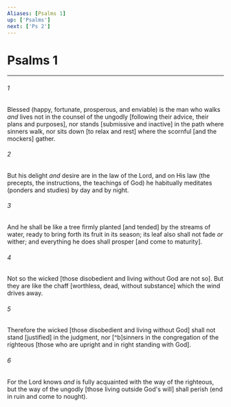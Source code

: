 ```yaml
---
Aliases: [Psalms 1]
up: ['Psalms']
next: ['Ps 2']
---
```

# Psalms 1

***














###### 1 






Blessed (happy, fortunate, prosperous, and enviable) is the man who walks _and_ lives not in the counsel of the ungodly [following their advice, their plans and purposes], nor stands [submissive and inactive] in the path where sinners walk, nor sits down [to relax and rest] where the scornful [and the mockers] gather. 













###### 2 






But his delight _and_ desire are in the law of the Lord, and on His law (the precepts, the instructions, the teachings of God) he habitually meditates (ponders and studies) by day and by night. 













###### 3 






And he shall be like a tree firmly planted [and tended] by the streams of water, ready to bring forth its fruit in its season; its leaf also shall not fade _or_ wither; and everything he does shall prosper [and come to maturity]. 













###### 4 






Not so the wicked [those disobedient and living without God are not so]. But they are like the chaff [worthless, dead, without substance] which the wind drives away. 













###### 5 






Therefore the wicked [those disobedient and living without God] shall not stand [justified] in the judgment, nor [^b]sinners in the congregation of the righteous [those who are upright and in right standing with God]. 













###### 6 






For the Lord knows _and_ is fully acquainted with the way of the righteous, but the way of the ungodly [those living outside God's will] shall perish (end in ruin and come to nought).
